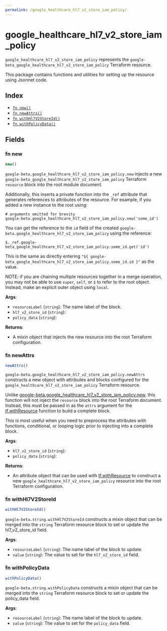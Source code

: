 ```yaml
---
permalink: /google_healthcare_hl7_v2_store_iam_policy/
---
```


# google_healthcare_hl7_v2_store_iam_policy

`google_healthcare_hl7_v2_store_iam_policy` represents the `google-beta_google_healthcare_hl7_v2_store_iam_policy` Terraform resource.



This package contains functions and utilities for setting up the resource using Jsonnet code.


## Index

* [`fn new()`](#fn-new)
* [`fn newAttrs()`](#fn-newattrs)
* [`fn withHl7V2StoreId()`](#fn-withhl7v2storeid)
* [`fn withPolicyData()`](#fn-withpolicydata)

## Fields

### fn new

```ts
new()
```


`google-beta.google_healthcare_hl7_v2_store_iam_policy.new` injects a new `google-beta_google_healthcare_hl7_v2_store_iam_policy` Terraform `resource`
block into the root module document.

Additionally, this inserts a private function into the `_ref` attribute that generates references to attributes of the
resource. For example, if you added a new instance to the root using:

    # arguments omitted for brevity
    google-beta.google_healthcare_hl7_v2_store_iam_policy.new('some_id')

You can get the reference to the `id` field of the created `google-beta.google_healthcare_hl7_v2_store_iam_policy` using the reference:

    $._ref.google-beta_google_healthcare_hl7_v2_store_iam_policy.some_id.get('id')

This is the same as directly entering `"${ google-beta_google_healthcare_hl7_v2_store_iam_policy.some_id.id }"` as the value.

NOTE: if you are chaining multiple resources together in a merge operation, you may not be able to use `super`, `self`,
or `$` to refer to the root object. Instead, make an explicit outer object using `local`.

**Args**:
  - `resourceLabel` (`string`): The name label of the block.
  - `hl7_v2_store_id` (`string`): 
  - `policy_data` (`string`): 

**Returns**:
- A mixin object that injects the new resource into the root Terraform configuration.


### fn newAttrs

```ts
newAttrs()
```


`google-beta.google_healthcare_hl7_v2_store_iam_policy.newAttrs` constructs a new object with attributes and blocks configured for the `google_healthcare_hl7_v2_store_iam_policy`
Terraform resource.

Unlike [google-beta.google_healthcare_hl7_v2_store_iam_policy.new](#fn-new), this function will not inject the `resource`
block into the root Terraform document. Instead, this must be passed in as the `attrs` argument for the
[tf.withResource](https://github.com/tf-libsonnet/core/tree/main/docs#fn-withresource) function to build a complete block.

This is most useful when you need to preprocess the attributes with functions, conditional, or looping logic prior to
injecting into a complete block.

**Args**:
  - `hl7_v2_store_id` (`string`): 
  - `policy_data` (`string`): 

**Returns**:
  - An attribute object that can be used with [tf.withResource](https://github.com/tf-libsonnet/core/tree/main/docs#fn-withresource) to construct a new `google_healthcare_hl7_v2_store_iam_policy` resource into the root Terraform configuration.


### fn withHl7V2StoreId

```ts
withHl7V2StoreId()
```

`google-beta.string.withHl7V2StoreId` constructs a mixin object that can be merged into the `string`
Terraform resource block to set or update the hl7_v2_store_id field.



**Args**:
  - `resourceLabel` (`string`): The name label of the block to update.
  - `value` (`string`): The value to set for the `hl7_v2_store_id` field.


### fn withPolicyData

```ts
withPolicyData()
```

`google-beta.string.withPolicyData` constructs a mixin object that can be merged into the `string`
Terraform resource block to set or update the policy_data field.



**Args**:
  - `resourceLabel` (`string`): The name label of the block to update.
  - `value` (`string`): The value to set for the `policy_data` field.
